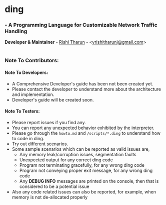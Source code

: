 
# ding
### - A Programming Language for Customizable Network Traffic Handling
**Developer & Maintainer** - [Rishi Tharun](https://www.github.com/rishitharun) - <<vrishitharunj@gmail.com>><br>
<br>

### Note To Contributors:
#### Note To Developers:
* A Comprehensive Developer's guide has been not been created yet.
* Please contact the developer to understand more about the architecture and implementation.
* Developer's guide will be created soon.

#### Note To Testers:
* Please report issues if you find any.
* You can report any unexpected behavior exhibited by the interpreter.
* Please go through the `howto.md` and `/scripts/*.ding` to understand how to code in ding.
* Try out different scenarios.
* Some sample scenarios which can be reported as valid issues are,
   * Any memory leak/corruption issues, segmentation faults
   * Unexpected output for any correct ding code
   * Program not terminating gracefully, for any wrong ding code
   * Program not conveying proper exit message, for any wrong ding code
   * Any **DEBUG INFO** messages are printed on the console, then that is considered to be a potential issue
* Also any code related issues can also be reported, for example, when memory is not de-allocated properly

